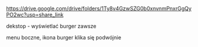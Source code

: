 https://drive.google.com/drive/folders/1Ty8v4GzwSZG0b0xnvnmPnxrGgQyPO2wc?usp=share_link

dekstop - wyświetlać burger zawsze

menu boczne, ikona burger klika się podwójnie
